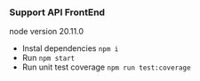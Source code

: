 ### Support API FrontEnd

node version 20.11.0

- Instal dependencies `npm i`
- Run `npm start`
- Run unit test coverage `npm run test:coverage`
